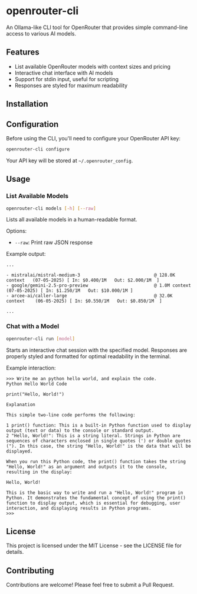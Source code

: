# openrouter-cli

An Ollama-like CLI tool for OpenRouter that provides simple command-line access to various AI models.

## Features

- List available OpenRouter models with context sizes and pricing
- Interactive chat interface with AI models
- Support for stdin input, useful for scripting
- Responses are styled for maximum readability

## Installation

<!-- Install via pip:

```bash
pip install openrouter-cli
``` -->

## Configuration

Before using the CLI, you'll need to configure your OpenRouter API key:

```bash
openrouter-cli configure
```

Your API key will be stored at `~/.openrouter_config`.

## Usage

### List Available Models

```bash
openrouter-cli models [-h] [--raw]
```

Lists all available models in a human-readable format.

Options:
- `--raw`: Print raw JSON response

Example output:

```
...

- mistralai/mistral-medium-3                            @ 128.0K context   (07-05-2025) [ In: $0.400/1M   Out: $2.000/1M  ]
- google/gemini-2.5-pro-preview                         @ 1.0M context     (07-05-2025) [ In: $1.250/1M   Out: $10.000/1M ]
- arcee-ai/caller-large                                 @ 32.0K context    (06-05-2025) [ In: $0.550/1M   Out: $0.850/1M  ]

...
```

### Chat with a Model

```bash
openrouter-cli run [model]
```

Starts an interactive chat session with the specified model. Responses are properly styled and formatted for optimal readability in the terminal.

Example interaction:

```
>>> Write me an python hello world, and explain the code.
Python Hello World Code                                                                                                                                                                                               

print("Hello, World!")                                                                                                                                                                                               

Explanation                                                                                                                                                                                                           

This simple two-line code performs the following:                                                                                                                                                                     

1 print() function: This is a built-in Python function used to display output (text or data) to the console or standard output.                                                                                      
2 "Hello, World!": This is a string literal. Strings in Python are sequences of characters enclosed in single quotes (') or double quotes ("). In this case, the string "Hello, World!" is the data that will be     
displayed.                                                                                                                                                                                                         

When you run this Python code, the print() function takes the string "Hello, World!" as an argument and outputs it to the console, resulting in the display:                                                          

Hello, World!                                                                                                                                                                                                        

This is the basic way to write and run a "Hello, World!" program in Python. It demonstrates the fundamental concept of using the print() function to display output, which is essential for debugging, user           
interaction, and displaying results in Python programs.                                                                                                                                                               
>>>
```

## License

This project is licensed under the MIT License - see the LICENSE file for details.

## Contributing

Contributions are welcome! Please feel free to submit a Pull Request.

